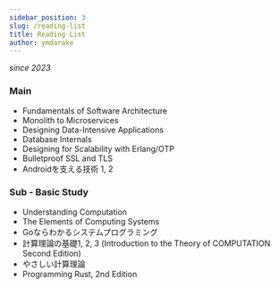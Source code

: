 ```yaml
---
sidebar_position: 3
slug: /reading-list
title: Reading List
author: ymdarake
---
```


_since 2023_

### Main
- Fundamentals of Software Architecture
- Monolith to Microservices
- Designing Data-Intensive Applications
- Database Internals
- Designing for Scalability with Erlang/OTP
- Bulletproof SSL and TLS
- Androidを支える技術 1, 2

### Sub - Basic Study
- Understanding Computation
- The Elements of Computing Systems
- Goならわかるシステムプログラミング
- 計算理論の基礎1, 2, 3 (Introduction to the Theory of COMPUTATION Second Edition)
- やさしい計算理論
- Programming Rust, 2nd Edition
